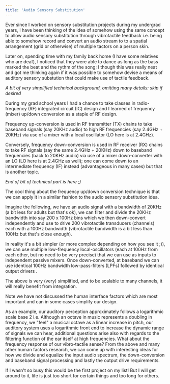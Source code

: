 ```yaml
---
title: 'Audio Sensory Substitution'
---
```


Ever since I worked on sensory substitution projects during my undergrad years, I have been thinking
of the idea of somehow using the same concept to allow audio sensory substitution through
vibrotactile feedback i.e. being able to somehow record and convert an audio stream to 
to a spatial arrangement (grid or otherwise) of multiple tactors on a person skin.

Later on, spending time with my family back home (I have some relatives who are deaf), I noticed
that they were able to dance as long as the bass marked the beat and the rythm of the song; I though this
was really neat and got me thinking again if it was possible to somehow devise a means of auditory
sensory substution that could make use of tactile feedback.

_A bit of very simplified technical background, omitting many details: skip if desired_

During my grad school years I had a chance to take classes in radio-frequency (RF) integrated
circuit (IC) design and I learned of frequency (mixer) up/down conversion as a staple of RF design.

Frequency up-conversion is used in RF transmitter (TX) chains to take baseband signals (say 20KHz audio) 
to high RF frequencies (say 2.4GHz + 20KHz) via use of a mixer with a local oscillator (LO here is at 2.4GHz).  

Conversely, frequency down-conversion is used in RF receiver (RX) chains to take RF signals (say the
same 2.4GHz + 20KHz) down to baseband frequencies (back to 20KHz audio) via use of a mixer down-converter
with an LO (LO here is at 2.4GHz as well); one can come down to an intermediate frequency (IF)
instead (advantageous in many cases) but that is another topic.

_End of bit of technical part is here ;)_

The cool thing about the frequency up/down conversion technique is that we can apply it in a similar fashion
to the audio sensory substitution idea. 

Imagine the following, we have an audio signal with a bandwidth of 20KHz (a bit less for adults but
that's ok), we can filter and divide the 20KHz bandwidth into say 200 x 100Hz bins which we then
down-convert independently and use to drive 200 vibrotactile transducers (channels) each with a 100Hz
bandwidth (vibrotactile bandwidth is a bit less than 100Hz but that's close enough).

In reality it's a bit simpler (or more complex depending on how you see it ;)), we can use multiple
low-frequency local-oscillators (each at 100Hz from each other, but no need to be very precise) that
we can use as inputs to independent passive mixers. Once down-converted, at baseband we can use identical 
100Hz bandwidth low-pass-filters (LPFs) followed by identical output drivers .  

The above is very (very) simplified, and to be scalable to many channels, it will really benefit
from integration. 

Note we have not discussed the human interface factors which are most important and can in some
cases simplify our design. 

As an example, our auditory perception approximately follows a logarithmic scale base 2 i.e.
Although an octave in music represents a doubling in frequency, we "feel" a musical octave as a
linear increase in pitch, our auditory system uses a logarithmic front end to increase the dynamic
range of signals we can hear, additional questions arise also with regards to the filtering function
of the ear itself at high frequencies. What about the frequency response of our vibro-tactile sense?
From the above and many other human factors research, we can come up with interesting ideas for how
we divide and equalize the input audio spectrum, the down-conversion and baseband signal processing
and lastly the output drive requirements.

If I wasn't so busy this would be the first project on my list! But I will get around to it, life is
just too short for certain things and too long for others.

